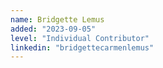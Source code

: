 ```yaml
---
name: Bridgette Lemus
added: "2023-09-05"
level: "Individual Contributor"
linkedin: "bridgettecarmenlemus"
---
```

